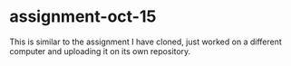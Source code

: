 # assignment-oct-15
This is similar to the assignment I have cloned, just worked on a different computer and uploading it on its own repository.
